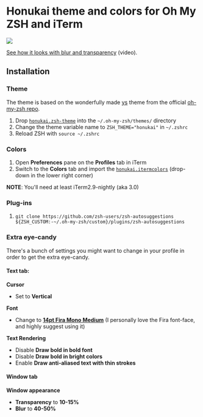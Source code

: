 # Honukai theme and colors for Oh My ZSH and iTerm

![](https://raw.githubusercontent.com/oskarkrawczyk/honukai-iterm/master/honukai.png)

[See how it looks with blur and transparency](https://v.usetapes.com/SDGzCBkHh4) (video).

## Installation

### Theme

The theme is based on the wonderfully made [ys](https://github.com/robbyrussell/oh-my-zsh/blob/master/themes/ys.zsh-theme) theme from the official [oh-my-zsh repo](https://github.com/robbyrussell/oh-my-zsh).

1. Drop [`honukai.zsh-theme`](https://raw.githubusercontent.com/oskarkrawczyk/honukai-iterm/master/honukai.zsh-theme) into the `~/.oh-my-zsh/themes/` directory
2. Change the theme variable name to `ZSH_THEME="honukai"` in `~/.zshrc`
3. Reload ZSH with `source ~/.zshrc`

### Colors

1. Open **Preferences** pane on the **Profiles** tab in iTerm
2. Switch to the **Colors** tab and import the [`honukai.itermcolors`](https://raw.githubusercontent.com/oskarkrawczyk/honukai-iterm/master/honukai.itermcolors) (drop-down in the lower right corner)

**NOTE**: You'll need at least iTerm2.9-nightly (aka 3.0)

### Plug-ins
1. `git clone https://github.com/zsh-users/zsh-autosuggestions ${ZSH_CUSTOM:-~/.oh-my-zsh/custom}/plugins/zsh-autosuggestions`


### Extra eye-candy

There's a bunch of settings you might want to change in your profile in order to get the extra eye-candy.

#### **Text** tab:

**Cursor**

- Set to **Vertical**

**Font**

- Change to **[14pt Fira Mono Medium](https://www.google.com/fonts/download?kit=fYE28jhsC94xTNRkQgmvA1tkqrIMaAZWyLYEoB48lSQ)** (I personally love the Fira font-face, and highly suggest using it)

**Text Rendering**

- Disable **Draw bold in bold font**
- Disable **Draw bold in bright colors**
- Enable **Draw anti-aliased text with thin strokes**

#### **Window** tab

**Window appearance**

- **Transparency** to **10-15%**
- **Blur** to **40-50%**
